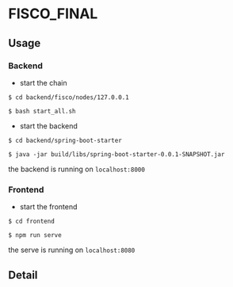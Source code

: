 # FISCO_FINAL

## Usage

### Backend

- start the chain
```shell script
$ cd backend/fisco/nodes/127.0.0.1

$ bash start_all.sh
```

- start the backend
```shell script
$ cd backend/spring-boot-starter

$ java -jar build/libs/spring-boot-starter-0.0.1-SNAPSHOT.jar
```

the backend is running on `localhost:8000`


### Frontend

- start the frontend
```shell script
$ cd frontend

$ npm run serve
```

the serve is running on `localhost:8080`

## Detail
